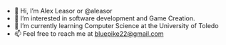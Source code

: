 - 👋 Hi, I’m Alex Leasor or @aleasor
- 👀 I’m interested in software development and Game Creation. 
- 🌱 I’m currently learning Computer Science at the University of Toledo
- 📫 Feel free to reach me at bluepike22@gmail.com

<!---
pike22/pike22 is a ✨ special ✨ repository because its `README.md` (this file) appears on your GitHub profile.
You can click the Preview link to take a look at your changes.
--->
